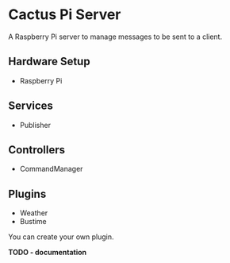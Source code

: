 # Cactus Pi Server #
A Raspberry Pi server to manage messages to be sent to a client.

## Hardware Setup ##
- Raspberry Pi

## Services ##
- Publisher

## Controllers ##
- CommandManager

## Plugins ##
- Weather
- Bustime

You can create your own plugin.

**TODO - documentation**